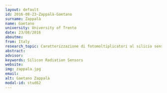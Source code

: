 ```yaml
---
layout: default 
id: 2016-08-23-Zappalà-Gaetano
surname: Zappalà
name: Gaetano
university: University of Trento
date: 23/08/2016
aboutme: 
from: Italy
research_topic: Caratterizzazione di fotomoltiplicatori al silicio sensibili alla luce ultravioletta estrema
abstract: 
advisor: 
keywords: Silicon Radiation Sensors
website: 
img: zappala.jpg
email: 
alt: Gaetano Zappalà
modal-id: stud62
---
```

